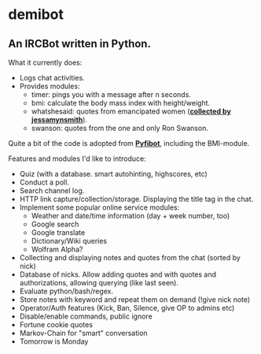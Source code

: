 demibot
==================
An IRCBot written in Python.  
--
  
What it currently does:  
  * Logs chat activities.
  * Provides modules:
    * timer: pings you with a message after n seconds.
    * bmi: calculate the body mass index with height/weight.
    * whatshesaid: quotes from emancipated women ([**collected by jessamynsmith**](https://github.com/jessamynsmith/talkbackbot)).
    * swanson: quotes from the one and only Ron Swanson.  
    
Quite a bit of the code is adopted from [**Pyfibot**](https://github.com/lepinkainen/pyfibot), including the BMI-module.  
  
Features and modules I'd like to introduce:  
  * Quiz (with a database. smart autohinting, highscores, etc)
  * Conduct a poll.
  * Search channel log.
  * HTTP link capture/collection/storage. Displaying the title tag in the chat.
  * Implement some popular online service modules:
    * Weather and date/time information (day + week number, too)
    * Google search
    * Google translate
    * Dictionary/Wiki queries
    * Wolfram Alpha?
  * Collecting and displaying notes and quotes from the chat (sorted by nick)
  * Database of nicks. Allow adding quotes and with quotes and authorizations, allowing querying (like last seen).
  * Evaluate python/bash/regex.
  * Store notes with keyword and repeat them on demand (!give nick note)
  * Operator/Auth features (Kick, Ban, Silence, give OP to admins etc)
  * Disable/enable commands, public ignore
  * Fortune cookie quotes
  * Markov-Chain for "smart" conversation
  * Tomorrow is Monday
  